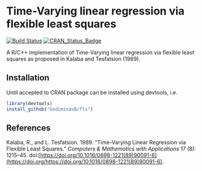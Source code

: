 <!-- README.md is generated from README.Rmd. Please edit that file -->
Time-Varying linear regression via flexible least squares
=========================================================

[![Build Status](https://travis-ci.org/GediminasB/fls.svg?branch=master)](https://travis-ci.org/GediminasB/fls) [![CRAN\_Status\_Badge](http://www.r-pkg.org/badges/version/fls)](http://cran.r-project.org/package=fls)

A R/C++ implementation of Time-Varying linear regression via flexible least squares as proposed in Kalaba and Tesfatsion (1989).

Installation
------------

Until accepted to CRAN package can be installed using devtools, i.e.

``` r
library(devtools)
install_github("GediminasB/fls")
```

References
----------

Kalaba, R., and L. Tesfatsion. 1989. “Time-Varying Linear Regression via Flexible Least Squares.” *Computers & Mathematics with Applications* 17 (8): 1215–45. doi:[https://doi.org/10.1016/0898-1221(89)90091-6](https://doi.org/https://doi.org/10.1016/0898-1221(89)90091-6).
